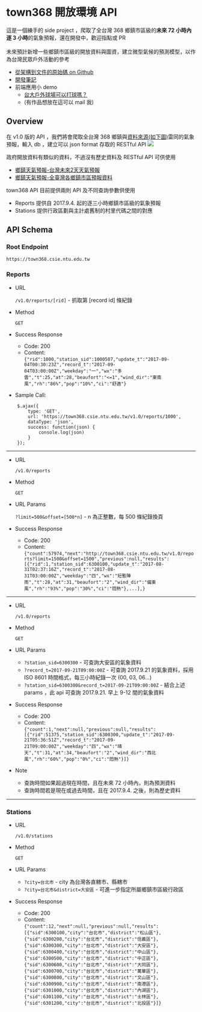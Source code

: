 # town368 開放環境 API

這是一個練手的 side project ，爬取了全台灣 368 鄉鎮市區級的**未來 72 小時內逐 3 小時**的氣象預報，還在開發中，歡迎指點或 PR
<br><br>
未來預計新增一些鄉鎮市區級的開放資料與圖資，建立微型氣候的預測模型，以作為台灣民眾戶外活動的參考

- [從架構到文件的原始碼 on Github](https://github.com/wyde/town368)
- [開發筆記](https://wyde.github.io/2017/09/18/Crawler-RESTful-API-Data-Visualization/)
- 前端應用小 demo 
    - [台大戶外球場可以打球嗎？](http://dadacho.com)
    - (有作品想放在這可以 mail 我)

## Overview

在 v1.0 版的 API ，我們將會爬取全台灣 368 鄉鎮與[資料來源(如下圖)](http://www.cwb.gov.tw/V7/forecast/town368/towns/6300300.htm)雷同的氣象預報，輸入 db ，建立可以 json format 存取的 RESTful API
![](https://i.imgur.com/NVrKo2G.png)

政府開放資料有類似的資料，不過沒有歷史資料及 RESTful API 可供使用

- [鄉鎮天氣預報-台灣未來2天天氣預報](https://data.gov.tw/dataset/9307)
- [鄉鎮天氣預報-全臺灣各鄉鎮市區預報資料](https://data.gov.tw/dataset/9309)

town368 API 目前提供兩則 API 及不同查詢參數供使用

- Reports 提供自 2017.9.4. 起的逐三小時鄉鎮市區級的氣象預報
- Stations 提供行政區劃與主計處舊制的村里代碼之間的對應

## API Schema 

### Root Endpoint

    https://town368.csie.ntu.edu.tw

### Reports

- URL

    `/v1.0/reports/[rid]` - 抓取第 [record id] 條紀錄 

- Method
    
    `GET`

- Success Response

    - Code: 200 <br>
    - Content: <br> `{"rid":1000,"station_sid":1000507,"update_t":"2017-09-04T00:30:23Z","record_t":"2017-09-04T03:00:00Z","weekday":"一","wx":"多雲","t":25,"at":28,"beaufort":"<=1","wind_dir":"東南風","rh":"86%","pop":"10%","ci":"舒適"}`
    
- Sample Call:

```
    $.ajax({
        type: 'GET',
        url: 'https://town368.csie.ntu.edu.tw/v1.0/reports/1000',
        dataType: 'json',
        success: function(json) {
            console.log(json)
        }
    });
```

---
 
- URL

    `/v1.0/reports`

- Method
    
    `GET`

- URL Params

    `?limit=500&offset=[500*n]` - n 為正整數，每 500 條紀錄換頁

- Success Response

    - Code: 200 <br>
    - Content:<br> `{"count":57974,"next":"http://town368.csie.ntu.edu.tw/v1.0/reports?limit=1500&offset=1500","previous":null,"results":[{"rid":1,"station_sid":6300100,"update_t":"2017-08-31T02:37:16Z","record_t":"2017-08-31T03:00:00Z","weekday":"四","wx":"短暫陣雨","t":28,"at":31,"beaufort":"2","wind_dir":"偏東風","rh":"93%","pop":"30%","ci":"悶熱"},...],}`

---
 
- URL

    `/v1.0/reports`

- Method
    
    `GET`

- URL Params

    - `?station_sid=6300300` - 可查詢大安區的氣象資料<br>
    - `?record_t=2017-09-21T09:00:00Z` - 可查詢 2017.9.21 的氣象資料，採用 ISO 8601 時間格式，每三小時紀錄一次 (00, 03, 06...)
    - `?station_sid=6300300&record_t=2017-09-21T09:00:00Z` - 結合上述 params ，此 api 可查詢 2017.9.21. 早上 9-12 間的氣象資料

- Success Response

    - Code: 200 <br>
    - Content:<br> `{"count":1,"next":null,"previous":null,"results":[{"rid":51375,"station_sid":6300300,"update_t":"2017-09-21T05:36:51Z","record_t":"2017-09-21T09:00:00Z","weekday":"四","wx":"晴天","t":31,"at":34,"beaufort":"2","wind_dir":"西北風","rh":"60%","pop":"0%","ci":"悶熱"}]}`

- Note

    - 查詢時間如果超過現在時間，且在未來 72 小時內，則為預測資料
    - 查詢時間若是現在或過去時間，且在 2017.9.4. 之後，則為歷史資料

---

### Stations

- URL

    `/v1.0/stations`

- Method

    `GET`

- URL Params

    - `?city=台北市` - city 為台灣各直轄市、縣轄市
    - `?city=台北市&district=大安區` - 可進一步指定所屬鄉鎮市區級行政區 

- Success Response

    - Code: 200<br>
    - Content:<br> `{"count":12,"next":null,"previous":null,"results":[{"sid":6300100,"city":"台北市","district":"松山區"},{"sid":6300200,"city":"台北市","district":"信義區"},{"sid":6300300,"city":"台北市","district":"大安區"},{"sid":6300400,"city":"台北市","district":"中山區"},{"sid":6300500,"city":"台北市","district":"中正區"},{"sid":6300600,"city":"台北市","district":"大同區"},{"sid":6300700,"city":"台北市","district":"萬華區"},{"sid":6300800,"city":"台北市","district":"文山區"},{"sid":6300900,"city":"台北市","district":"南港區"},{"sid":6301000,"city":"台北市","district":"內湖區"},{"sid":6301100,"city":"台北市","district":"士林區"},{"sid":6301200,"city":"台北市","district":"北投區"}]}`


